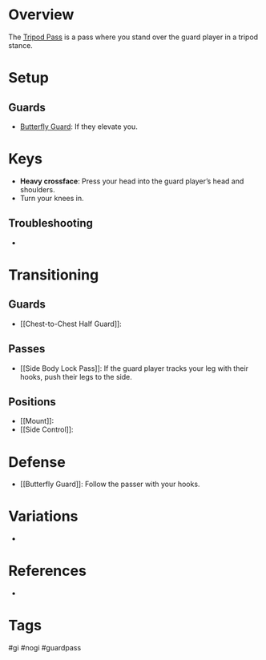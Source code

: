 # Overview
The <u>Tripod Pass</u> is a pass where you stand over the guard player in a tripod stance.
# Setup
## Guards
- [Butterfly Guard](obsidian://open?vault=Obsidian-BJJ-Notes&file=Guards%2FButterfly%20Guard): If they elevate you.
# Keys
- **Heavy crossface**: Press your head into the guard player’s head and shoulders.
- Turn your knees in.
## Troubleshooting
- 
# Transitioning
## Guards
- [[Chest-to-Chest Half Guard]]:
## Passes
- [[Side Body Lock Pass]]: If the guard player tracks your leg with their hooks, push their legs to the side.
## Positions
- [[Mount]]:
- [[Side Control]]:
# Defense
- [[Butterfly Guard]]: Follow the passer with your hooks.
# Variations
- 
# References
- 
# Tags
#gi #nogi #guardpass 